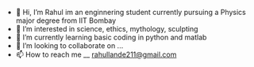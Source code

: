 - 👋 Hi, I’m Rahul im an enginnering student currently pursuing a Physics major degree from IIT Bombay
- 👀 I’m interested in science, ethics, mythology, sculpting
- 🌱 I’m currently learning basic coding in python and matlab
- 💞️ I’m looking to collaborate on ...
- 📫 How to reach me __ rahullande211@gmail.com

<!---
Raa-23/Raa-23 is a ✨ special ✨ repository because its `README.md` (this file) appears on your GitHub profile.
You can click the Preview link to take a look at your changes.
--->
